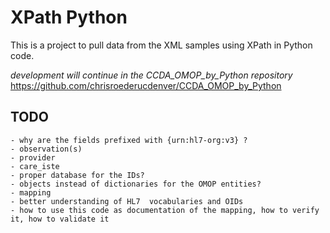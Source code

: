 # XPath Python
This is a project to pull data from the XML samples using XPath in Python code.


_development will continue in the CCDA_OMOP_by_Python repository_
https://github.com/chrisroederucdenver/CCDA_OMOP_by_Python

## TODO
    - why are the fields prefixed with {urn:hl7-org:v3} ?
    - observation(s)
    - provider
    - care_iste
    - proper database for the IDs?
    - objects instead of dictionaries for the OMOP entities?
    - mapping
    - better understanding of HL7  vocabularies and OIDs
    - how to use this code as documentation of the mapping, how to verify it, how to validate it

